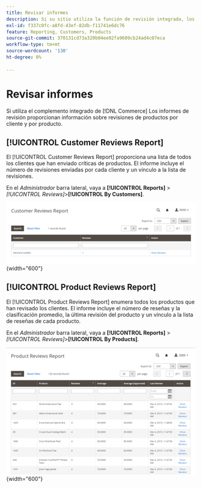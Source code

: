 ```yaml
---
title: Revisar informes
description: Si su sitio utiliza la función de revisión integrada, los informes de revisión proporcionan información sobre las revisiones de productos por cliente y por producto.
exl-id: f337c0fc-a8fd-43ef-82db-f11741e6dc76
feature: Reporting, Customers, Products
source-git-commit: 370131cd73a320b04ee92fa9609cb24ad4c07eca
workflow-type: tm+mt
source-wordcount: '130'
ht-degree: 0%

---
```


# Revisar informes

Si utiliza el complemento integrado de [!DNL Commerce] Los informes de revisión proporcionan información sobre revisiones de productos por cliente y por producto.

## [!UICONTROL Customer Reviews Report]

El [!UICONTROL Customer Reviews Report] proporciona una lista de todos los clientes que han enviado críticas de productos. El informe incluye el número de revisiones enviadas por cada cliente y un vínculo a la lista de revisiones.

En el _Administrador_ barra lateral, vaya a **[!UICONTROL Reports]** > _[!UICONTROL Reviews]_>**[!UICONTROL By Customers]**.

![Revisar informe de clientes](./assets/customer-reviews.png){width="600"}

## [!UICONTROL Product Reviews Report]

El [!UICONTROL Product Reviews Report] enumera todos los productos que han revisado los clientes. El informe incluye el número de reseñas y la clasificación promedio, la última revisión del producto y un vínculo a la lista de reseñas de cada producto.

En el _Administrador_ barra lateral, vaya a **[!UICONTROL Reports]** > _[!UICONTROL Reviews]_>**[!UICONTROL By Products]**.

![Revisar informe por producto](./assets/product-reviews.png){width="600"}
